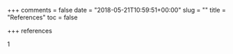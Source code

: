 +++
comments = false
date = "2018-05-21T10:59:51+00:00"
slug = ""
title = "References"
toc = false

+++
references

1